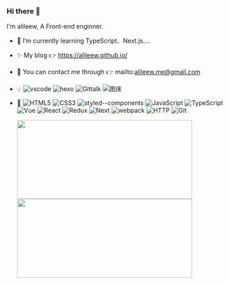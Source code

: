 ### Hi there 👋

I'm alileew, A Front-end enginner.

- 🌱 I’m currently learning TypeScript、Next.js....
- ✨ My blog 👉 https://alileew.github.io/
- 💬 You can contact me through 👉 mailto:alileew.me@gmail.com
- 💡
  ![vscode](https://img.shields.io/badge/%E5%BC%80%E5%8F%91%E5%B7%A5%E5%85%B7-VS%20Code-blue)
  ![hexo](https://img.shields.io/badge/blog-hexo-brightgreen)
  ![Gittalk](https://img.shields.io/badge/%E5%8D%9A%E5%AE%A2%E8%AF%84%E8%AE%BA-Gittalk-yellow)
  ![图床](https://img.shields.io/badge/%E5%9B%BE%E5%BA%8A-PicGo%20GitHub-lightgrey)
- 🔧
  ![HTML5](https://img.shields.io/badge/-HTML5-red)
  ![CSS3](https://img.shields.io/badge/-CSS3-blue)
  ![styled--components](https://img.shields.io/badge/-styled--components-orange)
  ![JavaScript](https://img.shields.io/badge/-JavaScript-yellow)
  ![TypeScript](https://img.shields.io/badge/-TypeScript-blue)
  ![Vue](https://img.shields.io/badge/-Vue.js-green)
  ![React](https://img.shields.io/badge/-React-informational)
  ![Redux](https://img.shields.io/badge/-Redux-blue)
  ![Next](https://img.shields.io/badge/-Next.js-lightgrey)
  ![webpack](https://img.shields.io/badge/-webpack-blue)
  ![HTTP](https://img.shields.io/badge/-HTTP-yellowgreen)
  ![Git](https://img.shields.io/badge/-Git-orange)

  <img src="https://github-readme-stats.vercel.app/api?username=alileew&theme=buefy&show_icons=true" height="180px" width="400px" /> <img src="https://github-readme-stats.vercel.app/api/top-langs/?username=alileew&theme=buefy&layout=compact" height="180px" width="400px" />

<!--   ![alileew GitHub stats](https://github-readme-stats.vercel.app/api?username=alileew&theme=buefy&show_icons=true) -->
<!--   ![Top Langs](https://github-readme-stats.vercel.app/api/top-langs/?username=alileew&theme=buefy&layout=compact) -->
<!--   ![](https://github.com/abhisheknaiidu/abhisheknaiidu/blob/master/code.gif?raw=true) -->

<!--
**alileew/alileew** is a ✨ _special_ ✨ repository because its `README.md` (this file) appears on your GitHub profile.

Here are some ideas to get you started:

- 🔭 I’m currently working on ...
- 🌱 I’m currently learning ...
- 👯 I’m looking to collaborate on ...
- 🤔 I’m looking for help with ...
- 💬 Ask me about ...
- 📫 How to reach me: ...
- 😄 Pronouns: ...
- ⚡ Fun fact: ...
-->
